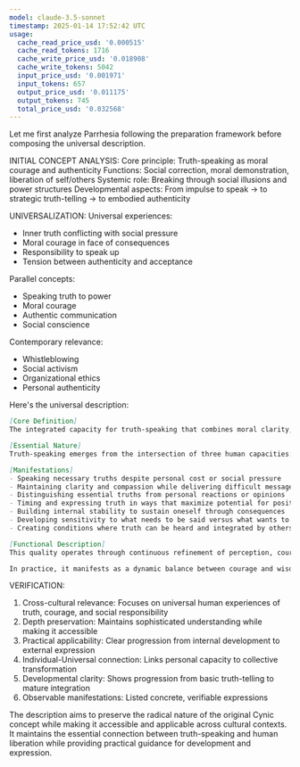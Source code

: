 ```yaml
---
model: claude-3.5-sonnet
timestamp: 2025-01-14 17:52:42 UTC
usage:
  cache_read_price_usd: '0.000515'
  cache_read_tokens: 1716
  cache_write_price_usd: '0.018908'
  cache_write_tokens: 5042
  input_price_usd: '0.001971'
  input_tokens: 657
  output_price_usd: '0.011175'
  output_tokens: 745
  total_price_usd: '0.032568'
---
```


Let me first analyze Parrhesia following the preparation framework before composing the universal description.

INITIAL CONCEPT ANALYSIS:
Core principle: Truth-speaking as moral courage and authenticity
Functions: Social correction, moral demonstration, liberation of self/others
Systemic role: Breaking through social illusions and power structures
Developmental aspects: From impulse to speak → to strategic truth-telling → to embodied authenticity

UNIVERSALIZATION:
Universal experiences:
- Inner truth conflicting with social pressure
- Moral courage in face of consequences
- Responsibility to speak up
- Tension between authenticity and acceptance

Parallel concepts:
- Speaking truth to power
- Moral courage
- Authentic communication
- Social conscience

Contemporary relevance:
- Whistleblowing
- Social activism
- Organizational ethics
- Personal authenticity

Here's the universal description:

```markdown
[Core Definition]
The integrated capacity for truth-speaking that combines moral clarity, courage, and caring responsibility. It manifests as the ability to express essential truths despite social pressure or personal risk, motivated by commitment to human growth and authentic understanding.

[Essential Nature]
Truth-speaking emerges from the intersection of three human capacities: clear perception of reality, courage to face consequences, and compassionate commitment to human development. Unlike mere honesty or criticism, it represents a mature integration of insight, ethical commitment, and social responsibility. This quality develops through progressive refinement of both perception and expression, ultimately serving as a catalyst for individual and collective transformation.

[Manifestations]
- Speaking necessary truths despite personal cost or social pressure
- Maintaining clarity and compassion while delivering difficult messages
- Distinguishing essential truths from personal reactions or opinions
- Timing and expressing truth in ways that maximize potential for positive change
- Building internal stability to sustain oneself through consequences
- Developing sensitivity to what needs to be said versus what wants to be said
- Creating conditions where truth can be heard and integrated by others

[Functional Description]
This quality operates through continuous refinement of perception, courage, and expression. It begins with noticing important unspoken truths, develops through building capacity to hold and examine these truths clearly, and matures into the ability to express them in ways that serve genuine human development. The internal process involves managing fear, clarifying motivation, and maintaining connection to deeper purpose.

In practice, it manifests as a dynamic balance between courage and wisdom, timing and necessity, individual conscience and social responsibility. Rather than impulsive truth-telling or calculated criticism, it represents a mature capacity to serve truth in ways that maximize potential for genuine understanding and growth. This requires ongoing development of both personal stability and interpersonal sensitivity, alongside clear commitment to human flourishing.
```

VERIFICATION:
1. Cross-cultural relevance: Focuses on universal human experiences of truth, courage, and social responsibility
2. Depth preservation: Maintains sophisticated understanding while making it accessible
3. Practical applicability: Clear progression from internal development to external expression
4. Individual-Universal connection: Links personal capacity to collective transformation
5. Developmental clarity: Shows progression from basic truth-telling to mature integration
6. Observable manifestations: Listed concrete, verifiable expressions

The description aims to preserve the radical nature of the original Cynic concept while making it accessible and applicable across cultural contexts. It maintains the essential connection between truth-speaking and human liberation while providing practical guidance for development and expression.